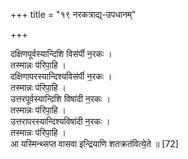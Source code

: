 +++
title = "१९ नरकत्राद्य्-उपधानम्"

+++

दक्षिणपूर्वस्यान्दिशि विस॑र्पी न॒रकः ।  
तस्मान्नः प॑रिपा॒हि ।  
दक्षिणापरस्यान्दिश्यविस॑र्पी न॒रकः ।  
तस्मान्नः प॑रिपा॒हि ।  
उत्तरपूर्वस्यान्दिशि विषा॑दी न॒रकः ।  
तस्मान्नः प॑रिपा॒हि ।  
उत्तरापरस्यान्दिश्यविषा॑दी न॒रकः ।  
तस्मान्नः प॑रिपा॒हि ।  
आ यस्मिन्थ्सप्त वासवा इन्द्रियाणि शतक्रत॑वित्ये॒ते ॥ [72]

